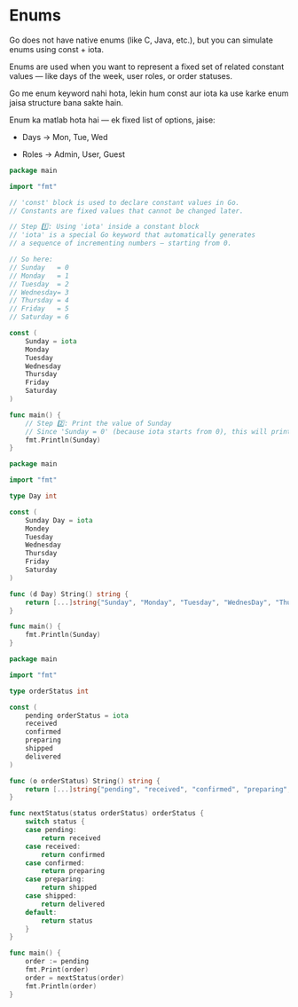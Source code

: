 # Enums

Go does not have native enums (like C, Java, etc.),
but you can simulate enums using const + iota.

Enums are used when you want to represent a fixed set of related constant values — like days of the week, user roles, or order statuses.

Go me enum keyword nahi hota,
lekin hum const aur iota ka use karke enum jaisa structure bana sakte hain.

Enum ka matlab hota hai — ek fixed list of options, jaise:

* Days → Mon, Tue, Wed

* Roles → Admin, User, Guest

```go
package main

import "fmt"

// 'const' block is used to declare constant values in Go.
// Constants are fixed values that cannot be changed later.

// Step 1️⃣: Using 'iota' inside a constant block
// 'iota' is a special Go keyword that automatically generates
// a sequence of incrementing numbers — starting from 0.

// So here:
// Sunday   = 0
// Monday   = 1
// Tuesday  = 2
// Wednesday= 3
// Thursday = 4
// Friday   = 5
// Saturday = 6

const (
	Sunday = iota
	Monday
	Tuesday
	Wednesday
	Thursday
	Friday
	Saturday
)

func main() {
	// Step 2️⃣: Print the value of Sunday
	// Since 'Sunday = 0' (because iota starts from 0), this will print 0.
	fmt.Println(Sunday)
}
```

```go
package main

import "fmt"

type Day int

const (
	Sunday Day = iota
	Mondey
	Tuesday
	Wednesday
	Thursday
	Friday
	Saturday
)

func (d Day) String() string {
	return [...]string{"Sunday", "Monday", "Tuesday", "WednesDay", "Thursday", "Friday", "Saturday"}[d]
}

func main() {
	fmt.Println(Sunday)
}

```

```go
package main

import "fmt"

type orderStatus int

const (
	pending orderStatus = iota
	received
	confirmed
	preparing
	shipped
	delivered
)

func (o orderStatus) String() string {
	return [...]string{"pending", "received", "confirmed", "preparing", "shipped", "delivered"}[o]
}

func nextStatus(status orderStatus) orderStatus {
	switch status {
	case pending:
		return received
	case received:
		return confirmed
	case confirmed:
		return preparing
	case preparing:
		return shipped
	case shipped:
		return delivered
	default:
		return status
	}
}

func main() {
	order := pending
	fmt.Print(order)
	order = nextStatus(order)
	fmt.Println(order)
}

```